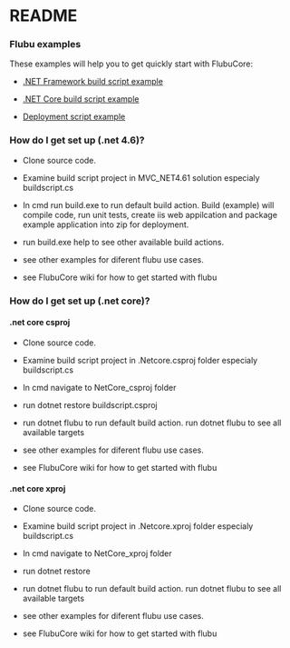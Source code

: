 # README #

### Flubu examples ###

These examples will help you to get quickly start with FlubuCore:
* [.NET Framework build script example](https://github.com/flubu-core/examples/blob/master/MVC_NET4.61/BuildScripts/BuildScript.cs
)

* [.NET Core build script example](https://github.com/flubu-core/examples/blob/master/NetCore_csproj/BuildScript/BuildScript.cs
)

* [Deployment script example](https://github.com/flubu-core/examples/blob/master/DeployScriptExample/BuildScript/DeployScript.cs
)


### How do I get set up (.net 4.6)? ###

* Clone source code.
* Examine build script project in MVC_NET4.61 solution especialy buildscript.cs 

* In cmd run build.exe to run default build action. Build (example) will compile code, run unit tests, create iis web appilcation and package example application into zip for deployment.


* run build.exe help to see other available build actions.
* see other examples for diferent flubu use cases.
* see FlubuCore wiki for how to get started with flubu

### How do I get set up (.net core)? ###
#### .net core csproj ####
* Clone source code.
* Examine build script project in .Netcore.csproj folder especialy buildscript.cs 

* In cmd navigate to NetCore_csproj folder
* run dotnet restore buildscript.csproj
* run dotnet flubu to run default build action. run dotnet flubu to see all available targets
* see other examples for diferent flubu use cases.
* see FlubuCore wiki for how to get started with flubu
#### .net core xproj ####
* Clone source code.
* Examine build script project in .Netcore.xproj folder  especialy buildscript.cs 

* In cmd navigate to NetCore_xproj folder
* run dotnet restore
* run dotnet flubu to run default build action. run dotnet flubu to see all available targets
* see other examples for diferent flubu use cases.
* see FlubuCore wiki for how to get started with flubu
